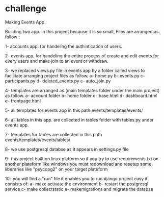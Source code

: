 # challenge
Making Events App.
 
Building two app. in this project because it is so small,
Files are arranged as follow :

1- accounts app. for handeling the authintication of users.

2- events app. for handeling the entire process of create and edit events for every users and make join to an event or withdraw. 

3- we replaced views.py file in events app by a folder called views to facilitate arranging project files as follow. 
  a- home.py    b- events.py    c- participants.py    d- deleted_events.py    e- auto_join.py
 
4- templates are arranged as (main templates folder under the main project) as follow.
  a- account folder  b- home folder  c- base.html  d- dashboard.html  e- frontpage.html

5- all templates for events app in this path events/templates/events/

6- all tables in this app. are collected in tables folder with tables.py under events app.

7- templates for tables are collected in this path events/templates/events/tables/
   
8- we use postgresql databse as it appears in settings.py file

9- this project built on linux platform so if you try to use requirements.txt on another plateform like windows 
   you must redownload and resetup some liberaries like "psycopg2" on your target plateform
 
10- you will find a "run" file it enables you to run django project easy it consists of:
   a- make activate the environment  b- restart the postgresql service
   c- make collectstatic             e- makemigrations and migrate the databse 

